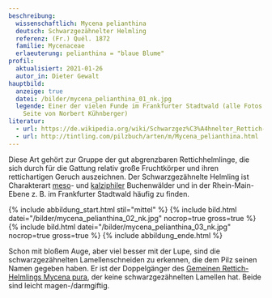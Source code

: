```yaml
---
beschreibung:
  wissenschaftlich: Mycena pelianthina
  deutsch: Schwarzgezähnelter Helmling
  referenz: (Fr.) Quél. 1872
  familie: Mycenaceae
  erlaeuterung: pelianthina = "blaue Blume"
profil:
  aktualisiert: 2021-01-26
  autor_in: Dieter Gewalt
hauptbild:
  anzeige: true
  datei: /bilder/mycena_pelianthina_01_nk.jpg
  legende: Einer der vielen Funde im Frankfurter Stadtwald (alle Fotos dieser
    Seite von Norbert Kühnberger)
literatur:
  - url: https://de.wikipedia.org/wiki/Schwarzgez%C3%A4hnelter_Rettich-Helmling
  - url: http://tintling.com/pilzbuch/arten/m/Mycena_pelianthina.html
---
```

Diese Art gehört zur Gruppe der gut abgrenzbaren Rettichhelmlinge, die sich durch für die Gattung relativ große Fruchtkörper und ihren rettichartigen Geruch auszeichnen. Der Schwarzgezähnelte Helmling ist Charakterart [meso](mesophil "Glossar")- und [kalziphiler](calciphil "Glossar") Buchenwälder und in der Rhein-Main-Ebene z. B. im Frankfurter Stadtwald häufig zu finden.

{% include abbildung_start.html stil="mittel" %}
{% include bild.html datei="/bilder/mycena_pelianthina_02_nk.jpg" nocrop=true gross=true %}
{% include bild.html datei="/bilder/mycena_pelianthina_03_nk.jpg" nocrop=true gross=true %}
{% include abbildung_ende.html %}

Schon mit bloßem Auge, aber viel besser mit der Lupe, sind die schwarzgezähnelten Lamellenschneiden zu erkennen, die dem Pilz seinen Namen gegeben haben. Er ist der Doppelgänger des [Gemeinen Rettich-Helmlings Mycena pura](/pilze/mycena-pura-gemeiner-rettich-helmling), der keine schwarzgezähnelten Lamellen hat. Beide sind leicht magen-/darmgiftig.